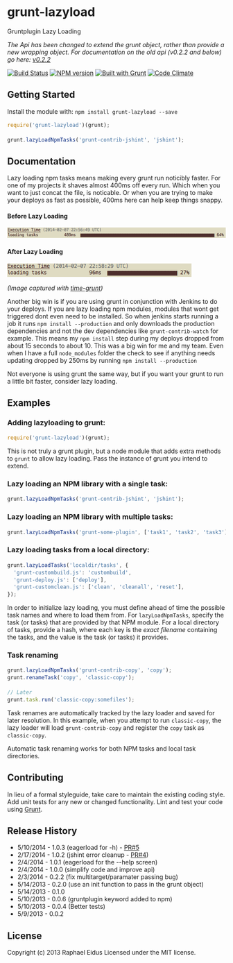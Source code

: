 # grunt-lazyload

Gruntplugin Lazy Loading

_The Api has been changed to extend the grunt object, rather than provide a new wrapping object. For documentation on the old api (v0.2.2 and below) go here: [v0.2.2](https://github.com/raphaeleidus/grunt-lazyload/tree/v0.2.2)_

[![Build Status](https://travis-ci.org/raphaeleidus/grunt-lazyload.png)](https://travis-ci.org/raphaeleidus/grunt-lazyload)
[![NPM version](https://badge.fury.io/js/grunt-lazyload.png)](http://badge.fury.io/js/grunt-lazyload)
[![Built with Grunt](https://cdn.gruntjs.com/builtwith.png)](http://gruntjs.com/)
[![Code Climate](https://codeclimate.com/github/raphaeleidus/grunt-lazyload.png)](https://codeclimate.com/github/raphaeleidus/grunt-lazyload)

## Getting Started
Install the module with: `npm install grunt-lazyload --save`

```js
require('grunt-lazyload')(grunt);

grunt.lazyLoadNpmTasks('grunt-contrib-jshint', 'jshint');
```

## Documentation
Lazy loading npm tasks means making every grunt run noticibly faster. For one of my projects it shaves almost 400ms off every run. Which when you want to just concat the file, is noticable. Or when you are trying to make your deploys as fast as possible, 400ms here can help keep things snappy.

#### Before Lazy Loading
![Before Lazy Loading](screenshots/no-lazyloading.png)
#### After Lazy Loading
![After Lazy Loading](screenshots/with-lazyloading.png)

_(Image captured with [time-grunt](https://github.com/sindresorhus/time-grunt))_

Another big win is if you are using grunt in conjunction with Jenkins to do your deploys. If you are lazy loading npm modules, modules that wont get triggered dont even need to be installed. So when jenkins starts running a job it runs `npm install --production` and only downloads the production dependencies and not the dev dependencies like `grunt-contrib-watch` for example. This means my `npm install` step during my deploys dropped from about 15 seconds to about 10. This was a big win for me and my team. Even when I have a full `node_modules` folder the check to see if anything needs updating dropped by 250ms by running `npm install --production`

Not everyone is using grunt the same way, but if you want your grunt to run a little bit faster, consider lazy loading.

## Examples
### Adding lazyloading to grunt:
```js
require('grunt-lazyload')(grunt);
```
This is not truly a grunt plugin, but a node module that adds extra methods to `grunt` to allow lazy loading. Pass the instance of grunt you intend to extend.

### Lazy loading an NPM library with a single task:
```js
grunt.lazyLoadNpmTasks('grunt-contrib-jshint', 'jshint');
```

### Lazy loading an NPM library with multiple tasks:
```js
grunt.lazyLoadNpmTasks('grunt-some-plugin', ['task1', 'task2', 'task3']);
```

### Lazy loading tasks from a local directory:
```js
grunt.lazyLoadTasks('localdir/tasks', {
  'grunt-custombuild.js': 'custombuild',
  'grunt-deploy.js': ['deploy'],
  'grunt-customclean.js': ['clean', 'cleanall', 'reset'],
});
```

In order to initialize lazy loading, you must define ahead of time the possible task names and where to load them from. For
`lazyLoadNpmTasks`, specify the task (or tasks) that are provided by that NPM module. For a local directory of tasks,
provide a hash, where each key is the _exact filename_ containing the tasks, and the value is the task (or tasks) it provides.

### Task renaming

```js
grunt.lazyLoadNpmTasks('grunt-contrib-copy', 'copy');
grunt.renameTask('copy', 'classic-copy');

// Later
grunt.task.run('classic-copy:somefiles');
```

Task renames are automatically tracked by the lazy loader and saved for later resolution. In this example, when you
attempt to run `classic-copy`, the lazy loader will load `grunt-contrib-copy` and register the `copy` task as `classic-copy`.

Automatic task renaming works for both NPM tasks and local task directories.

## Contributing
In lieu of a formal styleguide, take care to maintain the existing coding style. Add unit tests for any new or changed functionality. Lint and test your code using [Grunt](http://gruntjs.com/).

## Release History
* 5/10/2014  - 1.0.3 (eagerload for -h) - [PR#5](https://github.com/raphaeleidus/grunt-lazyload/pull/5)
* 2/17/2014  - 1.0.2 (jshint error cleanup - [PR#4](https://github.com/raphaeleidus/grunt-lazyload/pull/4))
* 2/4/2014   - 1.0.1 (eagerload for the --help screen)
* 2/4/2014   - 1.0.0 (simplify code and improve api)
* 2/3/2014   - 0.2.2 (fix multitarget/paramater passing bug)
* 5/14/2013  - 0.2.0 (use an init function to pass in the grunt object)
* 5/14/2013  - 0.1.0
* 5/10/2013  - 0.0.6 (gruntplugin keyword added to npm)
* 5/10/2013  - 0.0.4 (Better tests)
* 5/9/2013   - 0.0.2

## License
Copyright (c) 2013 Raphael Eidus
Licensed under the MIT license.
